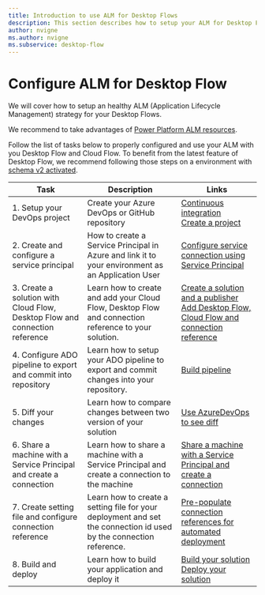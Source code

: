 ```yaml
---
title: Introduction to use ALM for Desktop Flows
description: This section describes how to setup your ALM for Desktop Flows.
author: nvigne
ms.author: nvigne
ms.subservice: desktop-flow
---
```


# Configure ALM for Desktop Flow
We will cover how to setup an healthy ALM (Application Lifecycle Management) strategy for your Desktop Flows.

We recommend to take advantages of [Power Platform ALM resources](/power-platform/alm/).

Follow the list of tasks below to properly configured and use your ALM with you Desktop Flow and Cloud Flow. To benefit from the latest feature of Desktop Flow, we recommend following those steps on a environment with [schema v2 activated](/power-automate/desktop-flows/schema).


| Task  |  Description  | Links |
|-------|---------------|-------|
|1. Setup your DevOps project | Create your Azure DevOps or GitHub repository | [Continuous integration](/power-platform/alm/basics-alm#continuous-integration-and-deployment) <br> [Create a project](/azure/devops/pipelines/get-started/pipelines-sign-up#create-a-project) |
| 2. Create and configure a service principal | How to create a Service Principal in Azure and link it to your environment as an Application User | [Configure service connection using Service Principal](/power-platform/alm/devops-build-tools#configure-service-connections-using-a-service-principal)
| 3. Create a solution with Cloud Flow, Desktop Flow and connection reference | Learn how to create and add your Cloud Flow, Desktop Flow and connection reference to your solution. | [Create a solution and a publisher](/power-platform/alm/solution-concepts-alm#solution-lifecycle) <br> [Add Desktop Flow, Cloud Flow and connection reference](./alm-solution.md)|
| 4. Configure ADO pipeline to export and commit into repository | Learn how to setup your ADO pipeline to export and commit changes into your repository. | [Build pipeline](/power-platform/alm/devops-build-tool-tasks#build-pipeline-export-solution-from-development)|
| 5. Diff your changes | Learn how to compare changes between two version of your solution | [Use AzureDevOps to see diff](./alm-diff.md) |
| 6. Share a machine with a Service Principal and create a connection | Learn how to share a machine with a Service Principal and create a connection to the machine | [Share a machine with a Service Principal and create a connection](./alm-connection.md)|
| 7. Create setting file and configure connection reference | Learn how to create a setting file for your deployment and set the connection id used by the connection reference. | [Pre-populate connection references for automated deployment](/power-platform/alm/conn-ref-env-variables-build-tools)
| 8. Build and deploy | Learn how to build your application and deploy it | [Build your solution](/power-platform/alm/devops-build-tool-tasks#build-pipeline-build-a-managed-solution) <br> [Deploy your solution](/power-platform/alm/devops-build-tool-tasks#release-pipeline-deploy-to-a-production-environment-prod)|